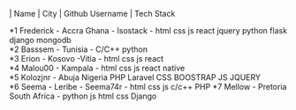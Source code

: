 | Name             |                 City  |                Github Username   |                Tech Stack 

*1 Frederick - Accra Ghana - Isostack - html css js react jquery python flask django mongodb 
<br>
*2 Basssem   - Tunisia     - C/C++ python
<br>
*3  Erion -  Kosovo  -Vitia - html css js react 
<br>
*4 Malou00 -  Kampala - html css js react native
<br>
*5 Kolozjnr - Abuja Nigeria PHP Laravel CSS BOOSTRAP JS JQUERY
<br>
*6 Seema - Leribe   - Seema74r - html css js c/c++ PHP
*7 Mellow - Pretoria South Africa - python js html css Django
